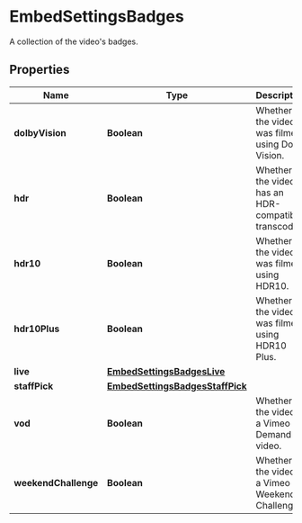 

# EmbedSettingsBadges

A collection of the video's badges.

## Properties

| Name | Type | Description | Notes |
|------------ | ------------- | ------------- | -------------|
|**dolbyVision** | **Boolean** | Whether the video was filmed using Dolby Vision. |  [optional] |
|**hdr** | **Boolean** | Whether the video has an HDR-compatible transcode. |  |
|**hdr10** | **Boolean** | Whether the video was filmed using HDR10. |  [optional] |
|**hdr10Plus** | **Boolean** | Whether the video was filmed using HDR10 Plus. |  [optional] |
|**live** | [**EmbedSettingsBadgesLive**](EmbedSettingsBadgesLive.md) |  |  |
|**staffPick** | [**EmbedSettingsBadgesStaffPick**](EmbedSettingsBadgesStaffPick.md) |  |  |
|**vod** | **Boolean** | Whether the video is a Vimeo On Demand video. |  |
|**weekendChallenge** | **Boolean** | Whether the video is a Vimeo Weekend Challenge. |  |



